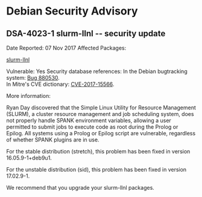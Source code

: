
Debian Security Advisory
========================


DSA-4023-1 slurm-llnl -- security update
----------------------------------------



Date Reported:
07 Nov 2017
Affected Packages:

[slurm-llnl](https://packages.debian.org/src:slurm-llnl)

Vulnerable:
Yes
Security database references:
In the Debian bugtracking system: [Bug 880530](https://bugs.debian.org/cgi-bin/bugreport.cgi?bug=880530).  
In Mitre's CVE dictionary: [CVE-2017-15566](https://security-tracker.debian.org/tracker/CVE-2017-15566).  

More information:

Ryan Day discovered that the Simple Linux Utility for Resource
Management (SLURM), a cluster resource management and job scheduling
system, does not properly handle SPANK environment variables, allowing a
user permitted to submit jobs to execute code as root during the Prolog
or Epilog. All systems using a Prolog or Epilog script are vulnerable,
regardless of whether SPANK plugins are in use.


For the stable distribution (stretch), this problem has been fixed in
version 16.05.9-1+deb9u1.


For the unstable distribution (sid), this problem has been fixed in
version 17.02.9-1.


We recommend that you upgrade your slurm-llnl packages.





